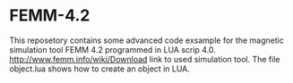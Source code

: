 # FEMM-4.2
This reposetory contains some advanced code exsample for the magnetic simulation tool FEMM 4.2 programmed in LUA scrip 4.0.
http://www.femm.info/wiki/Download link to used simulation tool.
The file object.lua shows how to create an object in LUA.
